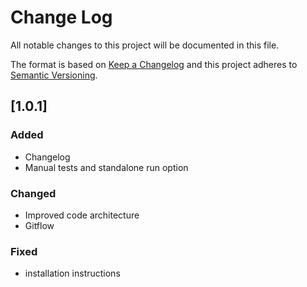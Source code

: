 # Change Log

All notable changes to this project will be documented in this file.

The format is based on [Keep a Changelog](http://keepachangelog.com/)
and this project adheres to [Semantic Versioning](http://semver.org/).

## [1.0.1]

### Added

- Changelog
- Manual tests and standalone run option

### Changed

- Improved code architecture
- Gitflow

### Fixed

- installation instructions